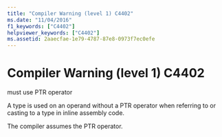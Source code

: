 ```yaml
---
title: "Compiler Warning (level 1) C4402"
ms.date: "11/04/2016"
f1_keywords: ["C4402"]
helpviewer_keywords: ["C4402"]
ms.assetid: 2aaecfae-1e79-4787-87e8-0973f7ec0efe
---
```

# Compiler Warning (level 1) C4402

must use PTR operator

A type is used on an operand without a PTR operator when referring to or casting to a type in inline assembly code.

The compiler assumes the PTR operator.